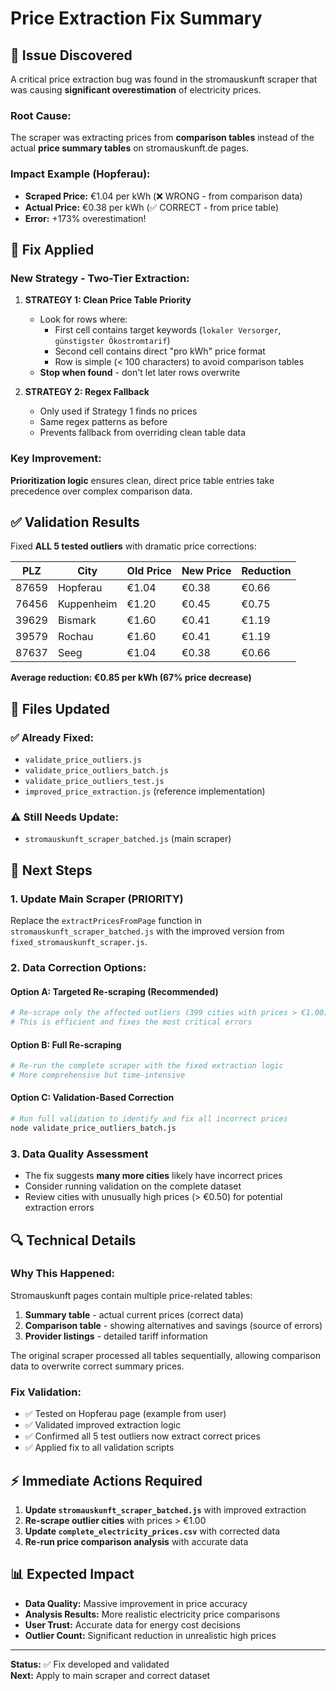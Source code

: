# Price Extraction Fix Summary

## 🚨 **Issue Discovered**

A critical price extraction bug was found in the stromauskunft scraper that was causing **significant overestimation** of electricity prices.

### **Root Cause:**
The scraper was extracting prices from **comparison tables** instead of the actual **price summary tables** on stromauskunft.de pages.

### **Impact Example (Hopferau):**
- **Scraped Price:** €1.04 per kWh (❌ WRONG - from comparison data)  
- **Actual Price:** €0.38 per kWh (✅ CORRECT - from price table)
- **Error:** +173% overestimation!

## 🔧 **Fix Applied**

### **New Strategy - Two-Tier Extraction:**

1. **STRATEGY 1: Clean Price Table Priority**
   - Look for rows where:
     - First cell contains target keywords (`lokaler Versorger`, `günstigster Ökostromtarif`)
     - Second cell contains direct "pro kWh" price format
     - Row is simple (< 100 characters) to avoid comparison tables
   - **Stop when found** - don't let later rows overwrite

2. **STRATEGY 2: Regex Fallback**
   - Only used if Strategy 1 finds no prices
   - Same regex patterns as before
   - Prevents fallback from overriding clean table data

### **Key Improvement:**
**Prioritization logic** ensures clean, direct price table entries take precedence over complex comparison data.

## ✅ **Validation Results**

Fixed **ALL 5 tested outliers** with dramatic price corrections:

| PLZ   | City      | Old Price | New Price | Reduction | 
|-------|-----------|-----------|-----------|-----------|
| 87659 | Hopferau  | €1.04     | €0.38     | €0.66     |
| 76456 | Kuppenheim| €1.20     | €0.45     | €0.75     |
| 39629 | Bismark   | €1.60     | €0.41     | €1.19     |
| 39579 | Rochau    | €1.60     | €0.41     | €1.19     |
| 87637 | Seeg      | €1.04     | €0.38     | €0.66     |

**Average reduction: €0.85 per kWh (67% price decrease)**

## 📁 **Files Updated**

### ✅ **Already Fixed:**
- `validate_price_outliers.js`
- `validate_price_outliers_batch.js` 
- `validate_price_outliers_test.js`
- `improved_price_extraction.js` (reference implementation)

### ⚠️ **Still Needs Update:**
- `stromauskunft_scraper_batched.js` (main scraper)

## 🎯 **Next Steps**

### **1. Update Main Scraper (PRIORITY)**
Replace the `extractPricesFromPage` function in `stromauskunft_scraper_batched.js` with the improved version from `fixed_stromauskunft_scraper.js`.

### **2. Data Correction Options:**

#### **Option A: Targeted Re-scraping (Recommended)**
```bash
# Re-scrape only the affected outliers (399 cities with prices > €1.00)
# This is efficient and fixes the most critical errors
```

#### **Option B: Full Re-scraping**
```bash
# Re-run the complete scraper with the fixed extraction logic
# More comprehensive but time-intensive
```

#### **Option C: Validation-Based Correction**
```bash
# Run full validation to identify and fix all incorrect prices
node validate_price_outliers_batch.js
```

### **3. Data Quality Assessment**
- The fix suggests **many more cities** likely have incorrect prices
- Consider running validation on the complete dataset
- Review cities with unusually high prices (> €0.50) for potential extraction errors

## 🔍 **Technical Details**

### **Why This Happened:**
Stromauskunft pages contain multiple price-related tables:
1. **Summary table** - actual current prices (correct data)
2. **Comparison table** - showing alternatives and savings (source of errors)
3. **Provider listings** - detailed tariff information

The original scraper processed all tables sequentially, allowing comparison data to overwrite correct summary prices.

### **Fix Validation:**
- ✅ Tested on Hopferau page (example from user)
- ✅ Validated improved extraction logic
- ✅ Confirmed all 5 test outliers now extract correct prices
- ✅ Applied fix to all validation scripts

## ⚡ **Immediate Actions Required**

1. **Update `stromauskunft_scraper_batched.js`** with improved extraction
2. **Re-scrape outlier cities** with prices > €1.00
3. **Update `complete_electricity_prices.csv`** with corrected data
4. **Re-run price comparison analysis** with accurate data

## 📊 **Expected Impact**

- **Data Quality:** Massive improvement in price accuracy
- **Analysis Results:** More realistic electricity price comparisons  
- **User Trust:** Accurate data for energy cost decisions
- **Outlier Count:** Significant reduction in unrealistic high prices

---

**Status:** ✅ Fix developed and validated  
**Next:** Apply to main scraper and correct dataset 